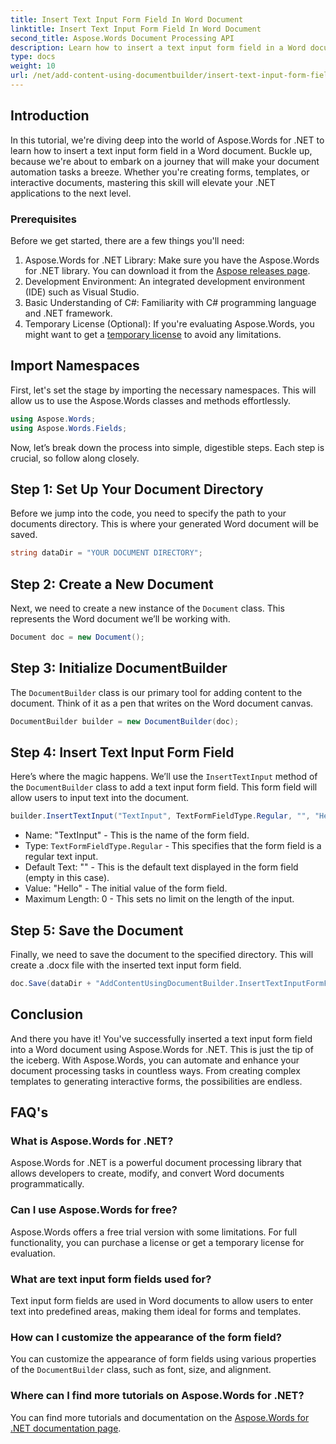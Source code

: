 ```yaml
---
title: Insert Text Input Form Field In Word Document
linktitle: Insert Text Input Form Field In Word Document
second_title: Aspose.Words Document Processing API
description: Learn how to insert a text input form field in a Word document using Aspose.Words for .NET with this step-by-step tutorial. Perfect for creating interactive forms.
type: docs
weight: 10
url: /net/add-content-using-documentbuilder/insert-text-input-form-field/
---
```

## Introduction

In this tutorial, we're diving deep into the world of Aspose.Words for .NET to learn how to insert a text input form field in a Word document. Buckle up, because we're about to embark on a journey that will make your document automation tasks a breeze. Whether you're creating forms, templates, or interactive documents, mastering this skill will elevate your .NET applications to the next level.

### Prerequisites

Before we get started, there are a few things you'll need:

1. Aspose.Words for .NET Library: Make sure you have the Aspose.Words for .NET library. You can download it from the [Aspose releases page](https://releases.aspose.com/words/net/).
2. Development Environment: An integrated development environment (IDE) such as Visual Studio.
3. Basic Understanding of C#: Familiarity with C# programming language and .NET framework.
4. Temporary License (Optional): If you're evaluating Aspose.Words, you might want to get a [temporary license](https://purchase.aspose.com/temporary-license/) to avoid any limitations.

## Import Namespaces

First, let's set the stage by importing the necessary namespaces. This will allow us to use the Aspose.Words classes and methods effortlessly.

```csharp
using Aspose.Words;
using Aspose.Words.Fields;
```

Now, let’s break down the process into simple, digestible steps. Each step is crucial, so follow along closely.

## Step 1: Set Up Your Document Directory

Before we jump into the code, you need to specify the path to your documents directory. This is where your generated Word document will be saved.

```csharp
string dataDir = "YOUR DOCUMENT DIRECTORY";
```

## Step 2: Create a New Document

Next, we need to create a new instance of the `Document` class. This represents the Word document we’ll be working with.

```csharp
Document doc = new Document();
```

## Step 3: Initialize DocumentBuilder

The `DocumentBuilder` class is our primary tool for adding content to the document. Think of it as a pen that writes on the Word document canvas.

```csharp
DocumentBuilder builder = new DocumentBuilder(doc);
```

## Step 4: Insert Text Input Form Field

Here’s where the magic happens. We’ll use the `InsertTextInput` method of the `DocumentBuilder` class to add a text input form field. This form field will allow users to input text into the document.

```csharp
builder.InsertTextInput("TextInput", TextFormFieldType.Regular, "", "Hello", 0);
```

- Name: "TextInput" - This is the name of the form field.
- Type: `TextFormFieldType.Regular` - This specifies that the form field is a regular text input.
- Default Text: "" - This is the default text displayed in the form field (empty in this case).
- Value: "Hello" - The initial value of the form field.
- Maximum Length: 0 - This sets no limit on the length of the input.

## Step 5: Save the Document

Finally, we need to save the document to the specified directory. This will create a .docx file with the inserted text input form field.

```csharp
doc.Save(dataDir + "AddContentUsingDocumentBuilder.InsertTextInputFormField.docx");
```

## Conclusion

And there you have it! You've successfully inserted a text input form field into a Word document using Aspose.Words for .NET. This is just the tip of the iceberg. With Aspose.Words, you can automate and enhance your document processing tasks in countless ways. From creating complex templates to generating interactive forms, the possibilities are endless.

## FAQ's

### What is Aspose.Words for .NET?
Aspose.Words for .NET is a powerful document processing library that allows developers to create, modify, and convert Word documents programmatically.

### Can I use Aspose.Words for free?
Aspose.Words offers a free trial version with some limitations. For full functionality, you can purchase a license or get a temporary license for evaluation.

### What are text input form fields used for?
Text input form fields are used in Word documents to allow users to enter text into predefined areas, making them ideal for forms and templates.

### How can I customize the appearance of the form field?
You can customize the appearance of form fields using various properties of the `DocumentBuilder` class, such as font, size, and alignment.

### Where can I find more tutorials on Aspose.Words for .NET?
You can find more tutorials and documentation on the [Aspose.Words for .NET documentation page](https://reference.aspose.com/words/net/).

